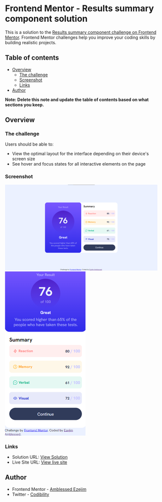 # Frontend Mentor - Results summary component solution

This is a solution to the [Results summary component challenge on Frontend Mentor](https://www.frontendmentor.io/challenges/results-summary-component-CE_K6s0maV). Frontend Mentor challenges help you improve your coding skills by building realistic projects.

## Table of contents

- [Overview](#overview)
  - [The challenge](#the-challenge)
  - [Screenshot](#screenshot)
  - [Links](#links)
- [Author](#author)

**Note: Delete this note and update the table of contents based on what sections you keep.**

## Overview

### The challenge

Users should be able to:

- View the optimal layout for the interface depending on their device's screen size
- See hover and focus states for all interactive elements on the page

### Screenshot

![](design/Screenshot_2023-02-26_174353.png)
![](design/Screenshot_2023-02-26_174942.png)

### Links

- Solution URL: [View Solution](https://www.frontendmentor.io/solutions/result-summary-component-SAoqWI1v38)
- Live Site URL: [View live site](https://codibility.github.io/results-summary-component/)

## Author

- Frontend Mentor - [Amblessed Ezejim](https://www.frontendmentor.io/profile/amblessedezejim)
- Twitter - [Codibility](https://www.twitter.com/codibility)
